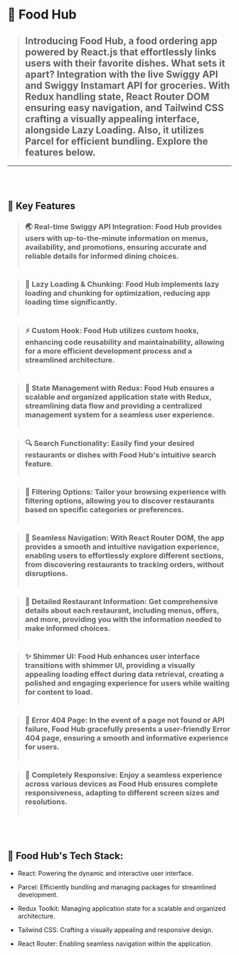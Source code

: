 <!-- PROJECT DESCRIPTION -->

# 💖 Food Hub 

> ## Introducing Food Hub, a food ordering app powered by React.js that effortlessly links users with their favorite dishes. What sets it apart? Integration with the live Swiggy API and Swiggy Instamart API for groceries. With Redux handling state, React Router DOM ensuring easy navigation, and Tailwind CSS crafting a visually appealing interface, alongside Lazy Loading. Also, it utilizes Parcel for efficient bundling. Explore the features below.

---
<!-- Features -->
<br></br>
 ## 🎯 Key Features 

> ### 🌏 Real-time Swiggy API Integration: Food Hub provides users with up-to-the-minute information on menus, availability, and promotions, ensuring accurate and reliable details for informed dining choices.<br></br>

> ### 🚀 Lazy Loading & Chunking: Food Hub implements lazy loading and chunking for optimization, reducing app loading time significantly.<br></br>

> ### ⚡ Custom Hook: Food Hub utilizes custom hooks, enhancing code reusability and maintainability, allowing for a more efficient development process and a streamlined architecture.<br></br>

> ### 🔐 State Management with Redux: Food Hub ensures a scalable and organized application state with Redux, streamlining data flow and providing a centralized management system for a seamless user experience.<br></br>

> ### 🔍 Search Functionality: Easily find your desired restaurants or dishes with Food Hub's intuitive search feature.<br></br>

> ### 🎯 Filtering Options: Tailor your browsing experience with filtering options, allowing you to discover restaurants based on specific categories or preferences.<br></br>

> ### 📌 Seamless Navigation: With React Router DOM, the app provides a smooth and intuitive navigation experience, enabling users to effortlessly explore different sections, from discovering restaurants to tracking orders, without disruptions.<br></br>

> ### 📜 Detailed Restaurant Information: Get comprehensive details about each restaurant, including menus, offers, and more, providing you with the information needed to make informed choices.<br></br>

> ### ✨ Shimmer UI: Food Hub enhances user interface transitions with shimmer UI, providing a visually appealing loading effect during data retrieval, creating a polished and engaging experience for users while waiting for content to load.<br></br>

> ### 🚧 Error 404 Page: In the event of a page not found or API failure, Food Hub gracefully presents a user-friendly Error 404 page, ensuring a smooth and informative experience for users.<br></br>

> ### 📱 Completely Responsive: Enjoy a seamless experience across various devices as Food Hub ensures complete responsiveness, adapting to different screen sizes and resolutions.<br></br>


<br></br>
 ## 🔧 Food Hub's Tech Stack:

- React: Powering the dynamic and interactive user interface.

- Parcel: Efficiently bundling and managing packages for streamlined development.

- Redux Toolkit: Managing application state for a scalable and organized architecture.

- Tailwind CSS: Crafting a visually appealing and responsive design.

- React Router: Enabling seamless navigation within the application.


